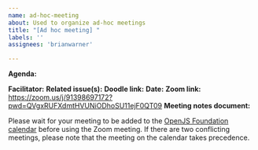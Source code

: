 ```yaml
---
name: ad-hoc-meeting
about: Used to organize ad-hoc meetings
title: "[Ad hoc meeting] "
labels: ''
assignees: 'brianwarner'

---
```


**Agenda:**

**Facilitator:** 
**Related issue(s):** 
**Doodle link:** 
**Date:** 
**Zoom link:** https://zoom.us/j/91398697172?pwd=QVgxRUFXdmtHVUNiODhoSU11ejF0QT09
**Meeting notes document:** 

Please wait for your meeting to be added to the [OpenJS Foundation calendar](https://calendar.openjsf.org) before using the Zoom meeting. If there are two conflicting meetings, please note that the meeting on the calendar takes precedence.

